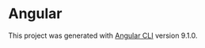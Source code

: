 # Angular

This project was generated with [Angular CLI](https://github.com/angular/angular-cli) version 9.1.0.